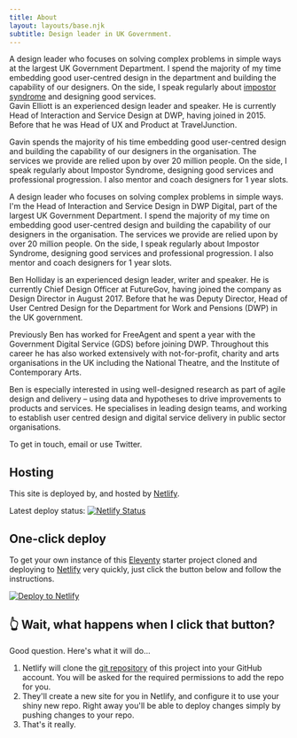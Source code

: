 ```yaml
---
title: About
layout: layouts/base.njk
subtitle: Design leader in UK Government.
---
```


<div class="intro">
A <span class="intro-highlight">design leader</span> who focuses on solving complex problems in simple ways at the largest UK Government Department. I spend the majority of my time <span class="intro-highlight">embedding good user-centred design</span> in the department and <span class="intro-highlight">building the capability</span> of our designers. On the side, I speak regularly about <a href="/imposter-syndrome/">impostor syndrome</a> and designing good services.
</div>

<div class="intro">Gavin Elliott is an experienced design leader and speaker. He is currently Head of Interaction and Service Design at DWP, having joined in 2015. Before that he was Head of UX and Product at TravelJunction.</div>

Gavin spends the majority of his time embedding good user-centred design and building the capability of our designers in the organisation. The services we provide are relied upon by over 20 million people. On the side, I speak regularly about Impostor Syndrome, designing good services and professional progression. I also mentor and coach designers for 1 year slots.

A design leader who focuses on solving complex problems in simple ways. I'm the Head of Interaction and Service Design in DWP Digital, part of the largest UK Government Department. I spend the majority of my time on embedding good user-centred design and building the capability of our designers in the organisation. The services we provide are relied upon by over 20 million people. On the side, I speak regularly about Impostor Syndrome, designing good services and professional progression. I also mentor and coach designers for 1 year slots.

Ben Holliday is an experienced design leader, writer and speaker. He is currently Chief Design Officer at FutureGov, having joined the company as Design Director in August 2017. Before that he was Deputy Director, Head of User Centred Design for the Department for Work and Pensions (DWP) in the UK government.

Previously Ben has worked for FreeAgent and spent a year with the Government Digital Service (GDS) before joining DWP. Throughout this career he has also worked extensively with not-for-profit, charity and arts organisations in the UK including the National Theatre, and the Institute of Contemporary Arts.

Ben is especially interested in using well-designed research as part of agile design and delivery – using data and hypotheses to drive improvements to products and services. He specialises in leading design teams, and working to establish user centred design and digital service delivery in public sector organisations.

To get in touch, email or use Twitter.

## Hosting

This site is deployed by, and hosted by [Netlify](https://www.netlify.com).

<div class="nakedLink">

Latest deploy status: [![Netlify Status](https://api.netlify.com/api/v1/badges/056b4a67-70e6-4af4-9be5-dee151b8e906/deploy-status)](https://app.netlify.com/sites/eleventyone/deploys)

</div>

## One-click deploy

To get your own instance of this [Eleventy](https://11ty.io) starter project cloned and deploying to [Netlify](https://www.netlify.com) very quickly, just click the button below and follow the instructions.

<div class="nakedLink">

[![Deploy to Netlify](https://www.netlify.com/img/deploy/button.svg)](https://app.netlify.com/start/deploy?repository=https://github.com/philhawksworth/eleventyone)

</div>

## 👆 Wait, what happens when I click that button?

Good question. Here's what it will do...

1. Netlify will clone the [git repository]({{pkg.repository.url}}) of this project into your GitHub account. You will be asked for the required permissions to add the repo for you.
2. They'll create a new site for you in Netlify, and configure it to use your shiny new repo. Right away you'll be able to deploy changes simply by pushing changes to your repo.
3. That's it really.
